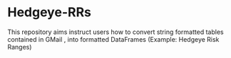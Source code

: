 # Hedgeye-RRs
This repository aims instruct users how to convert string formatted tables contained in GMail , into formatted DataFrames (Example: Hedgeye Risk Ranges)
